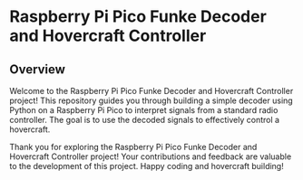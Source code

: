 # Raspberry Pi Pico Funke Decoder and Hovercraft Controller

## Overview

Welcome to the Raspberry Pi Pico Funke Decoder and Hovercraft Controller project! This repository guides you through building a simple decoder using Python on a Raspberry Pi Pico to interpret signals from a standard radio controller. The goal is to use the decoded signals to effectively control a hovercraft.


Thank you for exploring the Raspberry Pi Pico Funke Decoder and Hovercraft Controller project! Your contributions and feedback are valuable to the development of this project. Happy coding and hovercraft building!
